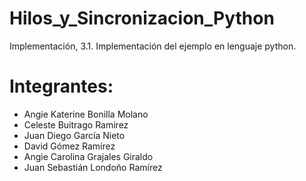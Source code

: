 # Hilos_y_Sincronizacion_Python
Implementación, 3.1. Implementación del ejemplo en lenguaje python.
# Integrantes:
- Angie Katerine Bonilla Molano
- Celeste Buitrago Ramírez
- Juan Diego García Nieto
- David Gómez Ramírez
- Angie Carolina Grajales Giraldo
- Juan Sebastián Londoño Ramírez
